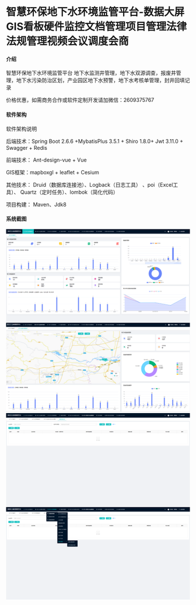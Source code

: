 

# 智慧环保地下水环境监管平台-数据大屏GIS看板硬件监控文档管理项目管理法律法规管理视频会议调度会商

#### 介绍
智慧环保地下水环境监管平台 地下水监测井管理，地下水双源调查，报废井管理，地下水污染防治区划，产业园区地下水预警，地下水考核单管理，封井回填记录


价格优惠，如需商务合作或软件定制开发请加微信：2609375767
#### 软件架构

软件架构说明

后端技术：Spring Boot 2.6.6 +MybatisPlus 3.5.1 + Shiro 1.8.0+ Jwt 3.11.0 
          + Swagger + Redis 

前端技术： Ant-design-vue + Vue

GIS框架：mapboxgl + leaflet + Cesium

其他技术： Druid（数据库连接池）、Logback（日志工具） 、poi（Excel工具）、
          Quartz（定时任务）、lombok（简化代码）

项目构建： Maven、Jdk8


#### 系统截图


![img.png](imgs/img.png)
![img_1.png](imgs/img_1.png)
![img_2.png](imgs/img_2.png)
![img_3.png](imgs/img_3.png)

